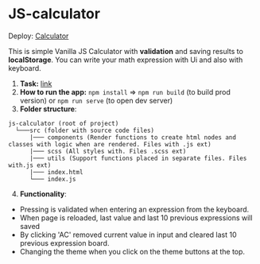 # JS-calculator

Deploy: [Calculator](https://funny-narwhal-8a673a.netlify.app/)

This is simple Vanilla JS Calculator with **validation** and saving results to **localStorage**. You can write your math expression with Ui and also with keyboard.

1. **Task:** [link](https://drive.google.com/file/d/1MZorxQ8wu2SAyYQayNaLcPPcQ-bTeSFk/view?usp=sharing)
2. **How to run the app:** `npm install` => `npm run build` (to build prod version) or `npm run serve` (to open dev server)
3. **Folder structure**:
```
js-calculator (root of project)
  └───src (folder with source code files)
      |─── components (Render functions to create html nodes and classes with logic when are rendered. Files with .js ext)
      |─── scss (All styles with. Files .scss ext)
      |─── utils (Support functions placed in separate files. Files with.js ext)
      |─── index.html
      └─── index.js
```
4. **Functionality**:
  + Pressing is validated when entering an expression from the keyboard.
  + When page is reloaded, last value and last 10 previous expressions will saved
  + By clicking 'AC' removed current value in input and cleared last 10 previous expression board.
  + Changing the theme when you click on the theme buttons at the top.